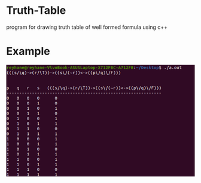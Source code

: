 # Truth-Table  
program for drawing truth table of well formed formula using c++  
# Example  
![see example picture here](example.png)  

